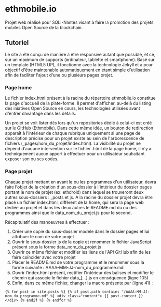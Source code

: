 # ethmobile.io

Projet web réalisé pour SQLi-Nantes visant à faire la promotion des projets mobiles Open Source de la blockchain.

## Tutoriel

Le site a été conçu de manière à être responsive autant que possible, et ce, sur un maximum de supports (ordinateur, tablette et smartphone). Basé sur un template (HTML5 UP), il fonctionne avec la technologie Jekyll et a pour objectif d'être maintenable automatiquement en étant simple d'utilisation afin de faciliter l'ajout d'une ou plusieurs pages projet.

### Page home

Le fichier index.html présent à la racine du répertoire ethmobile.io constitue la page d'accueil de la plate-forme. Il permet d'afficher, au-delà du listing des iniatives Open Source en cours, les technologies utilisées avant d'entrer davantage dans les détails.

Un projet se voit lister dès lors qu'un repositories dédié à celui-ci est créé sur le GitHub (Ethmobile). Dans cette même idée, un bouton de redirection apparaît à l'intérieur de chaque rubrique uniquement si une page de description précise pour un projet existe au sein de l'arborescence de fichiers (_pages/nom_du_projet/index.html).
La visibilité du projet ne dépend d'aucune intervention sur le fichier .html de la page home, il n'y a techniquement aucun apport à effectuer pour un utilisateur souhaitant exposer son ou ses codes.

### Page projet

Chaque projet mettant en avant le ou les programmes d'un utilisateur, devra faire l'objet de la création d'un sous-dossier à l'intérieur du dossier pages portant le nom de projet (ex: ethdroid) dans lequel se trouveront deux autres sous-dossiers : _posts et js.
A la racine du dossier projet devra être placé un fichier index.html, différent de la home, qui sera la page web dédiée au projet et dans les deux autres le README.md du ou des programmes ainsi que le data_nom_du_projet.js pour le second.

Récapitulatif des manoeuvres à effectuer :
1. Créer une copie du sous-dossier modele dans le dossier pages et lui attribuer le nom de votre projet
2. Ouvrir le sous-dossier js de la copie et renommer le fichier JavaScript présent sous la forme data_nom_du_projet.js
3. Ouvrir ce même fichier et modifier les liens de l'API GitHub afin de les faire coïncider avec votre projet
4. Placer le README.md de votre programme et le renommer sous la forme suivante : AAAA-MM-JJ-nom_du_programme.md
5. Ouvrir l'index.html présent, rectifier l'intérieur des balises et modifier le chemin qui associe le fichier data_[...].js en conséquence (ligne 105)
6. Enfin, dans ce même fichier, changer la macro présente par (ligne 41) :

`{% for post in site.posts %} {% if post.path contains "/AAAA-MM-JJ-nom_du_programme.md" %} <div class="content"> {{ post.content }} </div> {% endif %} {% endfor %}`
